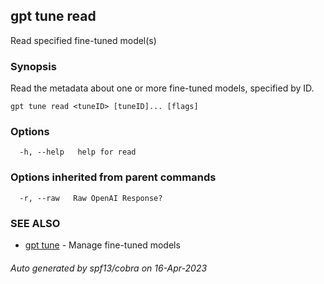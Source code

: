 ## gpt tune read

Read specified fine-tuned model(s)

### Synopsis

Read the metadata about one or more fine-tuned models, specified by ID.

```
gpt tune read <tuneID> [tuneID]... [flags]
```

### Options

```
  -h, --help   help for read
```

### Options inherited from parent commands

```
  -r, --raw   Raw OpenAI Response?
```

### SEE ALSO

* [gpt tune](gpt_tune.md)	 - Manage fine-tuned models

###### Auto generated by spf13/cobra on 16-Apr-2023
